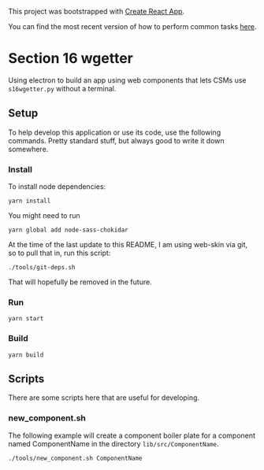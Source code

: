 This project was bootstrapped with [Create React App](https://github.com/facebookincubator/create-react-app).

You can find the most recent version of how to perform common tasks [here](https://github.com/facebookincubator/create-react-app/blob/master/packages/react-scripts/template/README.md).

# Section 16 wgetter
Using electron to build an app using web components that lets CSMs use `s16wgetter.py` without a terminal.

## Setup
To help develop this application or use its code, use the following commands. Pretty standard stuff, but always good to write it down somewhere.

### Install
To install node dependencies:
```shell
yarn install
```
You might need to run
```shell
yarn global add node-sass-chokidar
```

At the time of the last update to this README, I am using web-skin via git, so to pull that in, run this script:
```shell
./tools/git-deps.sh
```
That will hopefully be removed in the future.

### Run
```shell
yarn start
```

### Build
```shell
yarn build
```

## Scripts
There are some scripts here that are useful for developing.

### new_component.sh
The following example will create a component boiler plate for a component named ComponentName in the directory `lib/src/ComponentName`.
```shell
./tools/new_component.sh ComponentName
```
